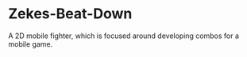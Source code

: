 # Zekes-Beat-Down
A 2D mobile fighter, which is focused around developing combos for a mobile game.
